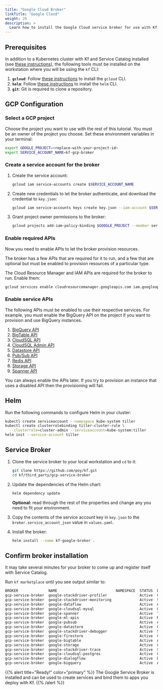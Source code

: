 ```yaml
---
title: "Google Cloud Broker"
linkTitle: "Google Cloud"
weight: 20
description: >
  Learn how to install the Google Cloud service broker for use with Kf.
---
```


## Prerequisites

[kf]: /docs/getting-started/install
In addition to a Kubernetes cluster with Kf and Service Catalog installed (see
[these instructions][kf]), the following tools must be installed on the
workstation where you will be using the `kf` CLI:

[gcloud]: https://cloud.google.com/sdk/install
[helm]: https://helm.sh/docs/using_helm/
1. **`gcloud`**: Follow [these instructions][gcloud] to install the `gcloud`
   CLI.
1. **`helm`**: Follow [these instructions][helm] to install the `helm`
   CLI.
1. **`git`**: Git is required to clone a repository.

## GCP Configuration

### Select a GCP project

Choose the project you want to use with the rest of this tutorial. You must be
an owner of the project you choose. Set these environment variables in your terminal:

```sh
export GOOGLE_PROJECT=<replace-with-your-project-id>
export SERVICE_ACCOUNT_NAME=kf-gcp-broker
```

### Create a service account for the broker

1. Create the service account:

    ```sh
    gcloud iam service-accounts create $SERVICE_ACCOUNT_NAME
	```

1. Create new credentials to let the broker authenticate, and download the credential
to `key.json`:

    ```sh
    gcloud iam service-accounts keys create key.json --iam-account $SERVICE_ACCOUNT_NAME@$GOOGLE_PROJECT.iam.gserviceaccount.com
	```

1. Grant project owner permissions to the broker:

	```sh
    gcloud projects add-iam-policy-binding $GOOGLE_PROJECT --member serviceAccount:$SERVICE_ACCOUNT_NAME@$GOOGLE_PROJECT.iam.gserviceaccount.com --role "roles/owner"
	```

### Enable required APIs

Now you need to enable APIs to let the broker provision resources.

The broker has a few APIs that are required for it to run, and a few that are
optional but must be enabled to provision resources of a particular type.

The Cloud Resource Manager and IAM APIs are required for the broker to run. Enable them:

```sh
gcloud services enable cloudresourcemanager.googleapis.com iam.googleapis.com --project $GOOGLE_PROJECT
```

### Enable service APIs

The following APIs must be enabled to use their respective services.
For example, you must enable the BigQuery API on the project if you want to
provision and use BigQuery instances.

1. [BigQuery API](https://console.cloud.google.com/apis/api/bigquery/overview)
1. [BigTable API](https://console.cloud.google.com/apis/api/bigtableadmin/overview)
1. [CloudSQL API](https://console.cloud.google.com/apis/library/sql-component.googleapis.com)
1. [CloudSQL Admin API](https://console.cloud.google.com/apis/library/sqladmin.googleapis.com)
1. [Datastore API](https://console.cloud.google.com/apis/api/datastore.googleapis.com/overview)
1. [Pub/Sub API](https://console.cloud.google.com/apis/api/pubsub/overview)
1. [Redis API](https://console.cloud.google.com/apis/api/redis.googleapis.com/overview)
1. [Storage API](https://console.cloud.google.com/apis/api/storage_component/overview)
1. [Spanner API](https://console.cloud.google.com/apis/api/spanner/overview)

You can always enable the APIs later. If you try to provision an instance that
uses a disabled API then the provisioning will fail.

## Helm

Run the following commands to configure Helm in your cluster:

```sh
kubectl create serviceaccount --namespace kube-system tiller
kubectl create clusterrolebinding tiller-cluster-rule \
  --clusterrole=cluster-admin --serviceaccount=kube-system:tiller
helm init --service-account tiller
```

## Service Broker

1. Clone the service broker to your local workstation and `cd` to it:

    ```sh
    git clone https://github.com/poy/kf.git
    cd kf/third_party/gcp-service-broker 
    ```

1. Update the dependencies of the Helm chart:

	```sh
    helm dependency update
	```

    **Optional:** read through the rest of the properties and change any you need
     to fit your environment.
   
1. Copy the contents of the service account key in `key.json` to the
`broker.service_account_json` value in `values.yaml`.

1. Install the broker:

	```sh
    helm install --name kf-google-broker .
	```

## Confirm broker installation

It may take several minutes for your broker to come up and register itself with Service Catalog.

Run `kf marketplace` until you see output similar to:

```sh
BROKER              NAME                           NAMESPACE  STATUS  DESCRIPTION
gcp-service-broker  google-stackdriver-profiler               Active  Continuous CPU and heap profiling to improve performance and reduce costs.
gcp-service-broker  google-stackdriver-monitoring             Active  Stackdriver Monitoring provides visibility into the performance, uptime, and overall health of cloud
gcp-service-broker  google-dataflow                           Active  A managed service for executing a wide variety of data processing patterns built on Apache Beam.
gcp-service-broker  google-cloudsql-mysql                     Active  Google CloudSQL for MySQL is a fully-managed MySQL database service.
gcp-service-broker  google-spanner                            Active  The first horizontally scalable, globally consistent, relational database service.
gcp-service-broker  google-ml-apis                            Active  Machine Learning APIs including Vision, Translate, Speech, and Natural Language.
gcp-service-broker  google-pubsub                             Active  A global service for real-time and reliable messaging and streaming data.
gcp-service-broker  google-datastore                          Active  Google Cloud Datastore is a NoSQL document database service.
gcp-service-broker  google-stackdriver-debugger               Active  Stackdriver Debugger is a feature of the Google Cloud Platform that lets you inspect the state of an
gcp-service-broker  google-firestore                          Active  Cloud Firestore is a fast, fully managed, serverless, cloud-native NoSQL document database that simp
gcp-service-broker  google-bigtable                           Active  A high performance NoSQL database service for large analytical and operational workloads.
gcp-service-broker  google-storage                            Active  Unified object storage for developers and enterprises. Cloud Storage allows world-wide storage and r
gcp-service-broker  google-stackdriver-trace                  Active  Stackdriver Trace is a distributed tracing system that collects latency data from your applications
gcp-service-broker  google-cloudsql-postgres                  Active  Google CloudSQL for PostgreSQL is a fully-managed PostgreSQL database service.
gcp-service-broker  google-dialogflow                         Active  Dialogflow is an end-to-end, build-once deploy-everywhere development suite for creating conversatio
gcp-service-broker  google-bigquery                           Active  A fast, economical and fully managed data warehouse for large-scale data analytics.
```

{{% alert title="Ready!" color="primary" %}}
The Google Service Broker is installed and can be used to create services and bind them
to apps you deploy with Kf.
{{% /alert %}}

